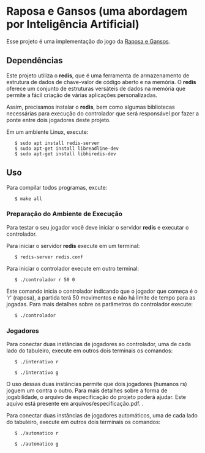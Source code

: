 # Raposa e Gansos (uma abordagem por Inteligência Artificial)

Esse projeto é uma implementação do jogo da [Raposa e Gansos](https://www.mastersofgames.com/rules/fox-geese-rules.htm).

## Dependências
Este projeto utiliza o **redis**, que é uma ferramenta de armazenamento de estrutura de dados de chave-valor de código aberto e na memória. O **redis** oferece um conjunto de estruturas versáteis de dados na memória que permite a fácil criação de várias aplicações personalizadas.

Assim, precisamos instalar o **redis**, bem como algumas bibliotecas necessárias para execução do controlador que será responsável por fazer a ponte entre dois jogadores deste projeto.

Em um ambiente Linux, execute:
```
   $ sudo apt install redis-server
   $ sudo apt-get install libreadline-dev
   $ sudo apt-get install libhiredis-dev
```


## Uso
Para compilar todos programas, excute:
```
   $ make all
```

### Preparação do Ambiente de Execução
Para testar o seu jogador você deve iniciar o servidor **redis** e
executar o controlador.

Para iniciar o servidor **redis** execute em um
terminal:

```
   $ redis-server redis.conf
```

Para iniciar o controlador execute em outro terminal:
```
   $ ./controlador r 50 0
```
Este comando inicia o controlador indicando que o jogador que começa é
o 'r' (raposa), a partida terá 50 movimentos e não há limite de tempo
para as jogadas. Para mais detalhes sobre os parâmetros do controlador
execute:

```
   $ ./controlador
```

### Jogadores
Para conectar duas instâncias de jogadores ao controlador, uma de cada
lado do tabuleiro, execute em outros dois terminais os comandos:

```
   $ ./interativo r
```
```
   $ ./interativo g
```
O uso dessas duas instâncias permite que dois jogadores (humanos rs) joguem um contra o outro. Para mais detalhes sobre a forma de jogabilidade, o arquivo de especificação do projeto poderá ajudar. Este aquivo está presente em arquivos/especificação.pdf. .

Para conectar duas instâncias de jogadores automáticos, uma de cada
lado do tabuleiro, execute em outros dois terminais os comandos:

```
   $ ./automatico r
```
```
   $ ./automatico g
```